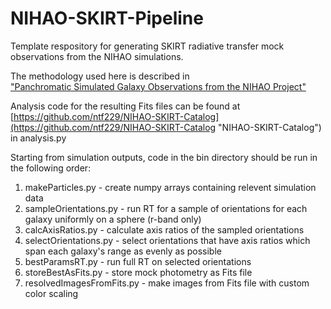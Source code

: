 # NIHAO-SKIRT-Pipeline

Template respository for generating SKIRT radiative transfer mock observations from the NIHAO simulations.   

The methodology used here is described in  
["Panchromatic Simulated Galaxy Observations from the NIHAO Project"](https://iopscience.iop.org/article/10.3847/1538-4357/acf9f0/pdf  "The Astrophysical Journal")  

Analysis code for the resulting Fits files can be found at    
[https://github.com/ntf229/NIHAO-SKIRT-Catalog](https://github.com/ntf229/NIHAO-SKIRT-Catalog "NIHAO-SKIRT-Catalog") in analysis.py  

Starting from simulation outputs, code in the bin directory should be run in the following order:
1. makeParticles.py - create numpy arrays containing relevent simulation data
2. sampleOrientations.py - run RT for a sample of orientations for each galaxy uniformly on a sphere (r-band only)
3. calcAxisRatios.py - calculate axis ratios of the sampled orientations
4. selectOrientations.py - select orientations that have axis ratios which span each galaxy's range as evenly as possible
5. bestParamsRT.py - run full RT on selected orientations
6. storeBestAsFits.py - store mock photometry as Fits file
7. resolvedImagesFromFits.py - make images from Fits file with custom color scaling

